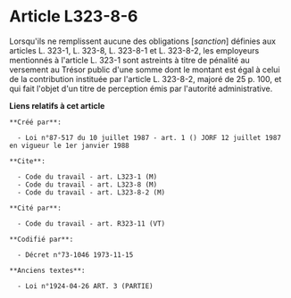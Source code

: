 # Article L323-8-6

Lorsqu'ils ne remplissent aucune des obligations [*sanction*] définies aux articles L. 323-1, L. 323-8, L. 323-8-1 et L.
323-8-2, les employeurs mentionnés à l'article L. 323-1 sont astreints à titre de pénalité au versement au Trésor public
d'une somme dont le montant est égal à celui de la contribution instituée par l'article L. 323-8-2, majoré de 25 p. 100, et
qui fait l'objet d'un titre de perception émis par l'autorité administrative.

**Liens relatifs à cet article**

	**Créé par**:

	  - Loi n°87-517 du 10 juillet 1987 - art. 1 () JORF 12 juillet 1987 en vigueur le 1er janvier 1988

	**Cite**:

	  - Code du travail - art. L323-1 (M)
	  - Code du travail - art. L323-8 (M)
	  - Code du travail - art. L323-8-2 (M)

	**Cité par**:

	  - Code du travail - art. R323-11 (VT)

	**Codifié par**:

	  - Décret n°73-1046 1973-11-15

	**Anciens textes**:

	  - Loi n°1924-04-26 ART. 3 (PARTIE)
